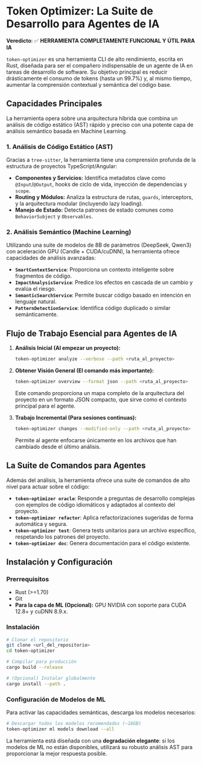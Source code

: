 # Token Optimizer: La Suite de Desarrollo para Agentes de IA

**Veredicto**: ✅ **HERRAMIENTA COMPLETAMENTE FUNCIONAL Y ÚTIL PARA IA**

`token-optimizer` es una herramienta CLI de alto rendimiento, escrita en Rust, diseñada para ser el compañero indispensable de un agente de IA en tareas de desarrollo de software. Su objetivo principal es reducir drásticamente el consumo de tokens (hasta un 99.7%) y, al mismo tiempo, aumentar la comprensión contextual y semántica del código base.

## Capacidades Principales

La herramienta opera sobre una arquitectura híbrida que combina un análisis de código estático (AST) rápido y preciso con una potente capa de análisis semántico basada en Machine Learning.

### 1. Análisis de Código Estático (AST)

Gracias a `tree-sitter`, la herramienta tiene una comprensión profunda de la estructura de proyectos TypeScript/Angular:

-   **Componentes y Servicios:** Identifica metadatos clave como `@Input`/`@Output`, hooks de ciclo de vida, inyección de dependencias y `scope`.
-   **Routing y Módulos:** Analiza la estructura de rutas, `guards`, interceptors, y la arquitectura modular (incluyendo lazy loading).
-   **Manejo de Estado:** Detecta patrones de estado comunes como `BehaviorSubject` y `Observables`.

### 2. Análisis Semántico (Machine Learning)

Utilizando una suite de modelos de 8B de parámetros (DeepSeek, Qwen3) con aceleración GPU (Candle + CUDA/cuDNN), la herramienta ofrece capacidades de análisis avanzadas:

-   **`SmartContextService`**: Proporciona un contexto inteligente sobre fragmentos de código.
-   **`ImpactAnalysisService`**: Predice los efectos en cascada de un cambio y evalúa el riesgo.
-   **`SemanticSearchService`**: Permite buscar código basado en intención en lenguaje natural.
-   **`PatternDetectionService`**: Identifica código duplicado o similar semánticamente.

## Flujo de Trabajo Esencial para Agentes de IA

1.  **Análisis Inicial (Al empezar un proyecto):**
    ```bash
    token-optimizer analyze --verbose --path <ruta_al_proyecto>
    ```

2.  **Obtener Visión General (El comando más importante):**
    ```bash
    token-optimizer overview --format json --path <ruta_al_proyecto>
    ```
    Este comando proporciona un mapa completo de la arquitectura del proyecto en un formato JSON compacto, que sirve como el contexto principal para el agente.

3.  **Trabajo Incremental (Para sesiones continuas):**
    ```bash
    token-optimizer changes --modified-only --path <ruta_al_proyecto>
    ```
    Permite al agente enfocarse únicamente en los archivos que han cambiado desde el último análisis.

## La Suite de Comandos para Agentes

Además del análisis, la herramienta ofrece una suite de comandos de alto nivel para actuar sobre el código:

-   **`token-optimizer oracle`**: Responde a preguntas de desarrollo complejas con ejemplos de código idiomáticos y adaptados al contexto del proyecto.
-   **`token-optimizer refactor`**: Aplica refactorizaciones sugeridas de forma automática y segura.
-   **`token-optimizer test`**: Genera tests unitarios para un archivo específico, respetando los patrones del proyecto.
-   **`token-optimizer doc`**: Genera documentación para el código existente.

## Instalación y Configuración

### Prerrequisitos
-   Rust (>=1.70)
-   Git
-   **Para la capa de ML (Opcional):** GPU NVIDIA con soporte para CUDA 12.8+ y cuDNN 8.9.x.

### Instalación
```bash
# Clonar el repositorio
git clone <url_del_repositorio>
cd token-optimizer

# Compilar para producción
cargo build --release

# (Opcional) Instalar globalmente
cargo install --path .
```

### Configuración de Modelos de ML
Para activar las capacidades semánticas, descarga los modelos necesarios:
```bash
# Descargar todos los modelos recomendados (~18GB)
token-optimizer ml models download --all
```

La herramienta está diseñada con una **degradación elegante**: si los modelos de ML no están disponibles, utilizará su robusto análisis AST para proporcionar la mejor respuesta posible.
